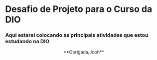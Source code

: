 # Desafio de Projeto para o Curso da DIO
### Aqui estarei colocando as principais atividades que estou estudando na DIO
<center> **Obrigada,Jooh** 
